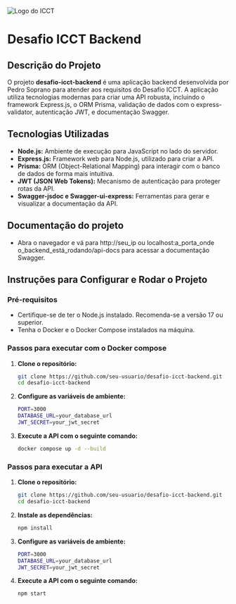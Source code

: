 ![Logo do ICCT](https://media.licdn.com/dms/image/C4D0BAQGQoDkJFUfLZA/company-logo_200_200/0/1644001737031/icct_instituto_cal_camp_de_tecnologia_logo?e=2147483647&v=beta&t=BccxJ0zHTvigHOk9docGZPqy0djsActYLGrVUcww1p4)

# Desafio ICCT Backend

## Descrição do Projeto

O projeto **desafio-icct-backend** é uma aplicação backend desenvolvida por Pedro Soprano para atender aos requisitos do Desafio ICCT. A aplicação utiliza tecnologias modernas para criar uma API robusta, incluindo o framework Express.js, o ORM Prisma, validação de dados com o express-validator, autenticação JWT, e documentação Swagger.

## Tecnologias Utilizadas

- **Node.js:** Ambiente de execução para JavaScript no lado do servidor.
- **Express.js:** Framework web para Node.js, utilizado para criar a API.
- **Prisma:** ORM (Object-Relational Mapping) para interagir com o banco de dados de forma mais intuitiva.
- **JWT (JSON Web Tokens):** Mecanismo de autenticação para proteger rotas da API.
- **Swagger-jsdoc e Swagger-ui-express:** Ferramentas para gerar e visualizar a documentação da API.

## Documentação do projeto
- Abra o navegador e vá para http://seu_ip ou localhost:a_porta_onde o_backend_está_rodando/api-docs para acessar a documentação Swagger.
## Instruções para Configurar e Rodar o Projeto

### Pré-requisitos

- Certifique-se de ter o Node.js instalado. Recomenda-se a versão 17 ou superior.
- Tenha o Docker e o Docker Compose instalados na máquina.

### Passos para executar com o Docker compose

1. **Clone o repositório:**

   ```bash
   git clone https://github.com/seu-usuario/desafio-icct-backend.git
   cd desafio-icct-backend

2. **Configure as variáveis de ambiente:**

    ```bash
    PORT=3000
    DATABASE_URL=your_database_url
    JWT_SECRET=your_jwt_secret

3. **Execute a API com o seguinte comando:**

   ```bash
   docker compose up -d --build


### Passos para executar a API

1. **Clone o repositório:**

   ```bash
   git clone https://github.com/seu-usuario/desafio-icct-backend.git
   cd desafio-icct-backend

2. **Instale as dependências:**

   ```bash
   npm install

3. **Configure as variáveis de ambiente:**

    ```bash
    PORT=3000
    DATABASE_URL=your_database_url
    JWT_SECRET=your_jwt_secret


4. **Execute a API com o seguinte comando:**

    ```bash
    npm start